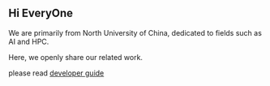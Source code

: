 ## Hi EveryOne
We are primarily from North University of China, dedicated to fields such as AI and HPC. 

Here, we openly share our related work.

please read [developer guide](https://github.com/orgs/EOEAIR/discussions/1)

